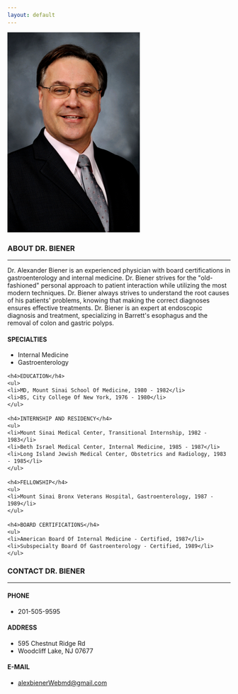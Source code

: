 ```yaml
---
layout: default
---
```


<a class="anchor" id="home"></a>
<div class="home container">
  <img src="./Alexander-Biener.png" alt="Dr. Alex Biener, MD">
</div>

<a class="anchor" id="about"></a>
<div class="about container">
  <div class="container-heading">
  <h3>ABOUT DR. BIENER</h3>
  <hr>
  </div>


  <div class="about-content">
  <div class="about-summary">
    <p>Dr. Alexander Biener is an experienced physician with board certifications in gastroenterology and internal medicine. Dr. Biener strives for the "old-fashioned" personal approach to patient interaction while utilizing the most modern techniques. Dr. Biener always strives to understand the root causes of his patients' problems, knowing that making the correct diagnoses ensures effective treatments. Dr. Biener is an expert at endoscopic diagnosis and treatment, specializing in Barrett's esophagus and the removal of colon and gastric polyps.</p>
  </div>

  <div class="about-records">
    <h4>SPECIALTIES</h4>
    <ul>
    <li>Internal Medicine</li>
    <li>Gastroenterology</li>
    </ul>

    <h4>EDUCATION</h4>
    <ul>
    <li>MD, Mount Sinai School Of Medicine, 1980 - 1982</li>
    <li>BS, City College Of New York, 1976 - 1980</li>
    </ul>

    <h4>INTERNSHIP AND RESIDENCY</h4>
    <ul>
    <li>Mount Sinai Medical Center, Transitional Internship, 1982 - 1983</li>
    <li>Beth Israel Medical Center, Internal Medicine, 1985 - 1987</li>
    <li>Long Island Jewish Medical Center, Obstetrics and Radiology, 1983 - 1985</li>
    </ul>

    <h4>FELLOWSHIP</h4>
    <ul>
    <li>Mount Sinai Bronx Veterans Hospital, Gastroenterology, 1987 - 1989</li>
    </ul>

    <h4>BOARD CERTIFICATIONS</h4>
    <ul>
    <li>American Board Of Internal Medicine - Certified, 1987</li>
    <li>Subspecialty Board Of Gastroenterology - Certified, 1989</li>
    </ul>
  </div>

  </div>
</div>

<a class="anchor" id="contact"></a>
<div class="contact container">
  <div class="container-heading">
  <h3>CONTACT DR. BIENER</h3>
  <hr>
  </div>

  <div class="contact-content">
  <h4>PHONE</h4>
  <ul>
    <li>201-505-9595</li>
  </ul>

  <h4>ADDRESS</h4>
  <ul>
    <li>595 Chestnut Ridge Rd</li>
    <li>Woodcliff Lake, NJ 07677</li>
  </ul>

  <h4>E-MAIL</h4>
  <ul>
    <li><a href="mailto:alexbienerWebmd@gmail.com">alexbienerWebmd@gmail.com</a></li>
  </ul>

  </div>
</div>

